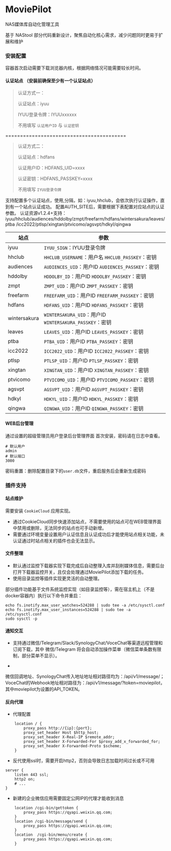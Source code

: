 # MoviePilot

NAS媒体库自动化管理工具

基于 NAStool 部分代码重新设计，聚焦自动化核心需求，减少问题同时更易于扩展和维护

### 安装配置

容器首次启动需要下载浏览器内核，根据网络情况可能需要较长时间。

#### 认证站点 （安装前确保至少有一个认证站点）

> 认证方式一：
>
> 认证站点：iyuu
>
> IYUU登录令牌：IYUUxxxxxx
>
> 不用填写 `认证用户ID` 与 `认证密钥`

=========================================

> 认证方式二：
>
> 认证站点：hdfans
>
> 认证用户ID：HDFANS_UID=xxxx
>
> 认证密钥：HDFANS_PASSKEY=xxxx
>
> 不用填写 `IYUU登录令牌`

支持配置多个认证站点，使用,分隔，如：iyuu,hhclub，会依次执行认证操作，直到有一个站点认证成功。
配置AUTH_SITE后，需要根据下表配置对应站点的认证参数。
认证资源v1.2.4+支持：iyuu/hhclub/audiences/hddolby/zmpt/freefarm/hdfans/wintersakura/leaves/ptba
/icc2022/ptlsp/xingtan/ptvicomo/agsvpt/hdkyl/qingwa

| 站点           | 参数                                                |
|--------------|---------------------------------------------------|
| iyuu         | `IYUU_SIGN`：IYUU登录令牌                              |
| hhclub       | `HHCLUB_USERNAME`：用户名 `HHCLUB_PASSKEY`：密钥         |
| audiences    | `AUDIENCES_UID`：用户ID `AUDIENCES_PASSKEY`：密钥       |
| hddolby      | `HDDOLBY_ID`：用户ID `HDDOLBY_PASSKEY`：密钥            |
| zmpt         | `ZMPT_UID`：用户ID `ZMPT_PASSKEY`：密钥                 |
| freefarm     | `FREEFARM_UID`：用户ID `FREEFARM_PASSKEY`：密钥         |
| hdfans       | `HDFANS_UID`：用户ID `HDFANS_PASSKEY`：密钥             |
| wintersakura | `WINTERSAKURA_UID`：用户ID `WINTERSAKURA_PASSKEY`：密钥 |
| leaves       | `LEAVES_UID`：用户ID `LEAVES_PASSKEY`：密钥             |
| ptba         | `PTBA_UID`：用户ID `PTBA_PASSKEY`：密钥                 |
| icc2022      | `ICC2022_UID`：用户ID `ICC2022_PASSKEY`：密钥           |
| ptlsp        | `PTLSP_UID`：用户ID `PTLSP_PASSKEY`：密钥               |
| xingtan      | `XINGTAN_UID`：用户ID `XINGTAN_PASSKEY`：密钥           |
| ptvicomo     | `PTVICOMO_UID`：用户ID `PTVICOMO_PASSKEY`：密钥         |
| agsvpt       | `AGSVPT_UID`：用户ID `AGSVPT_PASSKEY`：密钥             |
| hdkyl        | `HDKYL_UID`：用户ID `HDKYL_PASSKEY`：密钥               |
| qingwa       | `QINGWA_UID`：用户ID `QINGWA_PASSKEY`：密钥             |

#### WEB后台管理

通过设置的超级管理员用户登录后台管理界面
首次安装，密码请在日志中查看。

```shell
# 默认用户
admin
# 默认端口
3000
```

密码重置：删除配置目录下的`user.db`文件，重启服务后会重新生成密码

### 插件支持

#### 站点维护

需要安装 `CookieCloud` 应用实现。

+ 通过CookieCloud同步快速添加站点，不需要使用的站点可在WEB管理界面中禁用或删除，无法同步的站点也可手动新增。
+ 需要通过环境变量设置用户认证信息且认证成功后才能使用站点相关功能，未认证通过时站点相关的插件也会无法显示。

#### 文件整理

+ 默认通过监控下载器实现下载完成后自动整理入库并刮削媒体信息，需要后台打开下载器监控开关，且仅会处理通过MoviePilot添加下载的任务。
+ 使用目录监控等插件实现更灵活的自动整理。

部分插件功能基于文件系统监控实现（如目录监控等），需在宿主机上（不是docker容器内）执行以下命令并重启：

```shell
echo fs.inotify.max_user_watches=524288 | sudo tee -a /etc/sysctl.conf
echo fs.inotify.max_user_instances=524288 | sudo tee -a /etc/sysctl.conf
sudo sysctl -p
```

#### 通知交互

+ 支持通过微信/Telegram/Slack/SynologyChat/VoceChat等渠道远程管理和订阅下载，其中 微信/Telegram
  将会自动添加操作菜单（微信菜单条数有限制，部分菜单不显示）。

+

微信回调地址、SynologyChat传入地址地址相对路径均为：/api/v1/message/；VoceChat的Webhook地址相对路径为：/api/v1/message/?token=moviepilot，其中moviepilot为设置的API_TOKEN。

#### 反向代理

+ 代理配置

```shell
    location / {
        proxy_pass http://{ip}:{port};
        proxy_set_header Host $http_host;
        proxy_set_header X-Real-IP $remote_addr;
        proxy_set_header X-Forwarded-For $proxy_add_x_forwarded_for;
        proxy_set_header X-Forwarded-Proto $scheme;
    }
```

+ 反代使用ssl时，需要开启http2，否则会导致日志加载时间过长或不可用

```shell
server {
    listen 443 ssl;
    http2 on;
    # ...
}
```

+ 新建的企业微信应用需要固定公网IP的代理才能收到消息

```shell
    location /cgi-bin/gettoken {
        proxy_pass https://qyapi.weixin.qq.com;
    }
    location /cgi-bin/message/send {
        proxy_pass https://qyapi.weixin.qq.com;
    }
    location  /cgi-bin/menu/create {
        proxy_pass https://qyapi.weixin.qq.com;
    }
```
